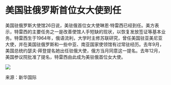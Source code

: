 # 美国驻俄罗斯首位女大使到任

美国驻俄罗斯大使馆26日说，美驻俄首位女大使琳恩·特雷西已经到任。美方表示，特雷西的主要任务之一是改善使馆人手短缺的现状，以恢复发放签证等基本业务。特雷西生于1964年，俄语流利，大学时主修苏联研究，曾任美国驻亚美尼亚大使，并在美国驻俄罗斯和一些中亚、南亚国家使领馆有过常驻经历。去年9月，美国总统约瑟夫·拜登提名她出任驻俄大使，俄方当月同意这一提名。去年12月，美国参议院批准了提名，特雷西由此成为美驻俄首位女大使。

![](https://inews.gtimg.com/newsapp_bt/0/15629302029/1000)

来源：新华国际

